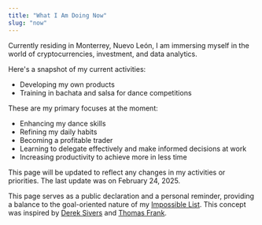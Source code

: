 ```yaml
---
title: "What I Am Doing Now"
slug: "now"
---
```


Currently residing in Monterrey, Nuevo León, I am immersing myself in the world of cryptocurrencies, investment, and data analytics.

Here's a snapshot of my current activities:

- Developing my own products
- Training in bachata and salsa for dance competitions

These are my primary focuses at the moment:

- Enhancing my dance skills
- Refining my daily habits
- Becoming a profitable trader
- Learning to delegate effectively and make informed decisions at work
- Increasing productivity to achieve more in less time

This page will be updated to reflect any changes in my activities or priorities. The last update was on February 24, 2025.

This page serves as a public declaration and a personal reminder, providing a balance to the goal-oriented nature of my [Impossible List](/now/). This concept was inspired by [Derek Sivers](https://sivers.org/now) and [Thomas Frank](https://collegeinfogeek.com/now/).